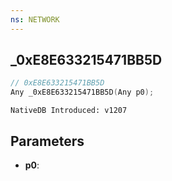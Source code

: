 ```yaml
---
ns: NETWORK
---
```

## _0xE8E633215471BB5D

```c
// 0xE8E633215471BB5D
Any _0xE8E633215471BB5D(Any p0);
```

```
NativeDB Introduced: v1207
```

## Parameters
* **p0**:
